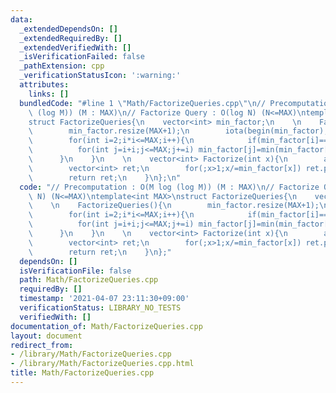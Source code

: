 ```yaml
---
data:
  _extendedDependsOn: []
  _extendedRequiredBy: []
  _extendedVerifiedWith: []
  _isVerificationFailed: false
  _pathExtension: cpp
  _verificationStatusIcon: ':warning:'
  attributes:
    links: []
  bundledCode: "#line 1 \"Math/FactorizeQueries.cpp\"\n// Precomputation : O(M log\
    \ (log M)) (M : MAX)\n// Factorize Query : O(log N) (N<=MAX)\ntemplate<int MAX>\n\
    struct FactorizeQueries{\n    vector<int> min_factor;\n    \n    FactorizeQueries(){\n\
    \        min_factor.resize(MAX+1);\n        iota(begin(min_factor),end(min_factor),0);\n\
    \        for(int i=2;i*i<=MAX;i++){\n            if(min_factor[i]==i)\n      \
    \          for(int j=i+i;j<=MAX;j+=i) min_factor[j]=min(min_factor[j],i);\n  \
    \      }\n    }\n    \n    vector<int> Factorize(int x){\n        assert(x<=MAX);\n\
    \        vector<int> ret;\n        for(;x>1;x/=min_factor[x]) ret.push_back(min_factor[x]);\n\
    \        return ret;\n    }\n};\n"
  code: "// Precomputation : O(M log (log M)) (M : MAX)\n// Factorize Query : O(log\
    \ N) (N<=MAX)\ntemplate<int MAX>\nstruct FactorizeQueries{\n    vector<int> min_factor;\n\
    \    \n    FactorizeQueries(){\n        min_factor.resize(MAX+1);\n        iota(begin(min_factor),end(min_factor),0);\n\
    \        for(int i=2;i*i<=MAX;i++){\n            if(min_factor[i]==i)\n      \
    \          for(int j=i+i;j<=MAX;j+=i) min_factor[j]=min(min_factor[j],i);\n  \
    \      }\n    }\n    \n    vector<int> Factorize(int x){\n        assert(x<=MAX);\n\
    \        vector<int> ret;\n        for(;x>1;x/=min_factor[x]) ret.push_back(min_factor[x]);\n\
    \        return ret;\n    }\n};"
  dependsOn: []
  isVerificationFile: false
  path: Math/FactorizeQueries.cpp
  requiredBy: []
  timestamp: '2021-04-07 23:11:30+09:00'
  verificationStatus: LIBRARY_NO_TESTS
  verifiedWith: []
documentation_of: Math/FactorizeQueries.cpp
layout: document
redirect_from:
- /library/Math/FactorizeQueries.cpp
- /library/Math/FactorizeQueries.cpp.html
title: Math/FactorizeQueries.cpp
---
```

